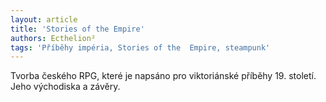 ```yaml
---
layout: article
title: 'Stories of the Empire'
authors: Ecthelion²
tags: 'Příběhy impéria, Stories of the  Empire, steampunk'
---
```


Tvorba českého RPG, které je napsáno
pro viktoriánské příběhy 19. století.
Jeho východiska a závěry.
